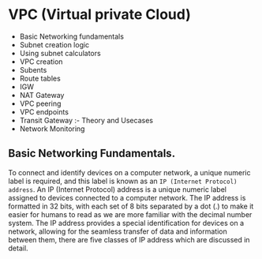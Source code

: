 # VPC (Virtual private Cloud)
- Basic Networking fundamentals
- Subnet creation logic
- Using subnet calculators
- VPC creation
- Subents
- Route tables
- IGW
- NAT Gateway
- VPC peering
- VPC endpoints
- Transit Gateway :- Theory and Usecases
- Network Monitoring

## Basic Networking Fundamentals.
To connect and identify devices on a computer network, a unique numeric label is required, and this label is known as an ```IP (Internet Protocol) address```.
An IP (Internet Protocol) address is a unique numeric label assigned to devices connected to a computer network. The IP address is formatted in 32 bits, with each set of 8 bits separated by a dot (.) 
to make it easier for humans to read as we are more familiar with the decimal number system.
The IP address provides a special identification for devices on a network, allowing for the seamless transfer of data and information between them,
there are five classes of IP address which are discussed in detail.


  
